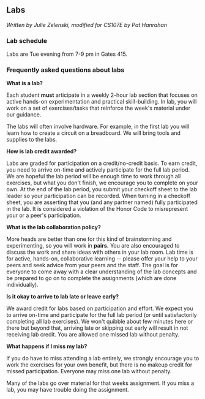 ## Labs

*Written by Julie Zelenski, modified for CS107E by Pat Hanrahan*

### Lab schedule

Labs are Tue evening from 7-9 pm in Gates 415.

### Frequently asked questions about labs

**What is a lab?**

Each student **must** articipate in a weekly 2-hour lab section that focuses on active hands-on experimentation and practical skill-building. In lab, you will work on a set of exercises/tasks that reinforce the week's material under our guidance.

The labs will often involve hardware. For example, in the first lab you will learn how to create a circuit on a breadboard. We will bring tools and supplies to the labs. 

**How is lab credit awarded?**

Labs are graded for participation on a credit/no-credit basis. To earn credit, you need to arrive on-time and actively participate for the full lab period. We are hopeful the lab period will be enough time to work through all exercises, but what you don't finish, we encourage you to complete on your own. At the end of the lab period, you submit your checkoff sheet to the lab leader so your participation can be recorded. When turning in a checkoff sheet, you are asserting that you (and any partner named) fully participated in the lab. It is considered a violation of the Honor Code to misrepresent your or a peer's participation.

**What is the lab collaboration policy?**

More heads are better than one for this kind of brainstorming and experimenting, so you will work in **pairs.** You are also encouraged to discuss the work and share ideas with others in your lab room. Lab time is for active, hands-on, collaborative learning -- please offer your help to your peers and seek advice from your peers and the staff. The goal is for everyone to come away with a clear understanding of the lab concepts and be prepared to go on to complete the assignments (which are done individually).

**Is it okay to arrive to lab late or leave early?**

We award credit for labs based on participation and effort. We expect you to arrive on-time and participate for the full lab period (or until satisfactorily completing all lab exercises). We won't quibble about few minutes here or there but beyond that, arriving late or skipping out early will result in not receiving lab credit. You are allowed one missed lab without penalty.

**What happens if I miss my lab?**

If you do have to miss attending a lab entirely, we strongly encourage you to work the exercises for your own benefit, but there is no makeup credit for missed participation. Everyone may miss one lab without penalty.

Many of the labs go over material for that weeks assignment. If you miss a lab, you may have trouble doing the assignment.

